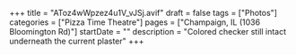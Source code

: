 +++
title = "AToz4wWpzez4u1V_vJSj.avif"
draft = false
tags = ["Photos"]
categories = ["Pizza Time Theatre"]
pages = ["Champaign, IL (1036 Bloomington Rd)"]
startDate = ""
description = "Colored checker still intact underneath the current plaster"
+++
